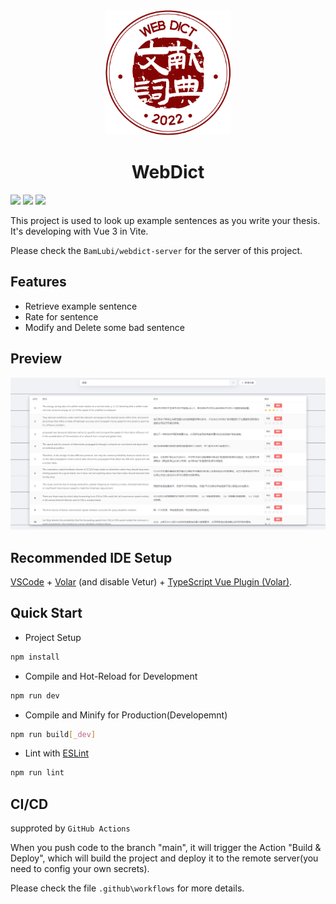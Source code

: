 <div align="center">
  <img src="./img/logo.png" alt="" style="width: 200px;height: 200px;">
  <h1>WebDict</h1>
</div>

![](https://img.shields.io/badge/vue-3-brightgreen) ![](https://img.shields.io/badge/-elementUI-blue) ![](https://img.shields.io/badge/-CI/CD-red)


This project is used to look up example sentences as you write your thesis. It's developing with Vue 3 in Vite.

Please check the `BamLubi/webdict-server` for the server of this project.

## Features

- Retrieve example sentence
- Rate for sentence
- Modify and Delete some bad sentence

## Preview

![Preview](./img/preview.png)

## Recommended IDE Setup

[VSCode](https://code.visualstudio.com/) + [Volar](https://marketplace.visualstudio.com/items?itemName=Vue.volar) (and disable Vetur) + [TypeScript Vue Plugin (Volar)](https://marketplace.visualstudio.com/items?itemName=Vue.vscode-typescript-vue-plugin).

## Quick Start

- Project Setup

```sh
npm install
```

- Compile and Hot-Reload for Development

```sh
npm run dev
```

- Compile and Minify for Production(Developemnt)

```sh
npm run build[_dev]
```

- Lint with [ESLint](https://eslint.org/)

```sh
npm run lint
```

## CI/CD
supproted by `GitHub Actions`

When you push code to the branch "main", it will trigger the Action "Build & Deploy", which will build the project and deploy it to the remote server(you need to config your own secrets).

Please check the file `.github\workflows` for more details.

